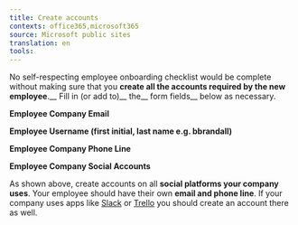 ```yaml
---
title: Create accounts
contexts: office365,microsoft365
source: Microsoft public sites
translation: en
tools: 
---
```


No self\-respecting employee onboarding checklist would be complete without making sure that you __create all the accounts required by the new employee__\.__ Fill in \(or add to\)__ the__ form fields__ below as necessary\.

__Employee Company Email__

__Employee Username \(first initial, last name e\.g\. bbrandall\)__

__Employee Company Phone Line__

__Employee Company Social Accounts__

As shown above, create accounts on all __social platforms your company uses__\. Your employee should have their own __email and phone line__\. If your company uses apps like [Slack](https://slack.com/) or [Trello](https://trello.com/) you should create an account there as well\.

